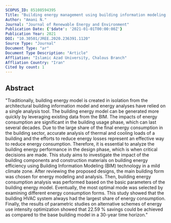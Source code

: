```yaml
---
SCOPUS_ID: 85108594395
Title: "Building energy management using building information modeling: Evaluation of building components and construction materials"
Author: "Amani N."
Journal: "Journal of Renewable Energy and Environment"
Publication Date: {'$date': '2021-01-01T00:00:00Z'}
Publication Year: 2021
DOI: "10.30501/JREE.2020.236391.1120"
Source Type: "Journal"
Document Type: "ar"
Document Type Description: "Article"
Affliation: "Islamic Azad University, Chalous Branch"
Affliation Country: "Iran"
Cited by count: 1
---
```


## Abstract
"Traditionally, building energy model is created in isolation from the architectural building information model and energy analyses have relied on a single analysis tool. The building energy model can be generated more quickly by leveraging existing data from the BIM. The impacts of energy consumption are significant in the building usage phase, which can last several decades. Due to the large share of the final energy consumption in the building sector, accurate analysis of thermal and cooling loads of a building and the efforts to reduce energy losses represent an effective way to reduce energy consumption. Therefore, it is essential to analyze the building energy performance in the design phase, which is when critical decisions are made. This study aims to investigate the impact of the building components and construction materials on building energy efficiency using Building Information Modeling (BIM) technology in a mild climate zone. After reviewing the proposed designs, the main building form was chosen for energy modeling and analysis. Then, building energy consumption analysis was performed based on the basic parameters of the building energy model. Eventually, the most optimal mode was selected by examining different energy consumption forms. This study showed that the building HVAC system always had the largest share of energy consumption. Finally, the results of parametric studies on alternative schemes of energy use intensity optimization showed that 22.59 % savings could be achieved as compared to the base building model in a 30-year time horizon."
